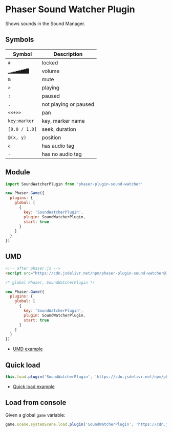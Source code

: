 Phaser Sound Watcher Plugin
===========================

Shows sounds in the Sound Manager.

Symbols
-------

| Symbol       | Description               |
|--------------|---------------------------|
| `#`          | locked                    |
| `▁▂▃▄▅▆▇█`   | volume                    |
| `m`          | mute                      |
| `>`          | playing                   |
| `:`          | paused                    |
| `.`          | not playing or paused     |
| `<<+>>`      | pan                       |
| `key:marker` | key, marker name          |
| `[0.0 / 1.0]`| seek, duration            |
| `@(x, y)`    | position                  |
| `a`          | has audio tag             |
| `-`          | has no audio tag          |

Module
------

```js
import SoundWatcherPlugin from 'phaser-plugin-sound-watcher'

new Phaser.Game({
  plugins: {
    global: [
      {
        key: 'SoundWatcherPlugin',
        plugin: SoundWatcherPlugin,
        start: true
      }
    ]
  }
})
```

UMD
---

```html
<!-- after phaser.js -->
<script src="https://cdn.jsdelivr.net/npm/phaser-plugin-sound-watcher@1.0.0"></script>
```

```js
/* global Phaser, SoundWatcherPlugin */

new Phaser.Game({
  plugins: {
    global: [
      {
        key: 'SoundWatcherPlugin',
        plugin: SoundWatcherPlugin,
        start: true
      }
    ]
  }
})
```

- [UMD example](https://codepen.io/samme/pen/WbexawE)

Quick load
----------

```js
this.load.plugin('SoundWatcherPlugin', 'https://cdn.jsdelivr.net/npm/phaser-plugin-sound-watcher@1.0.0')
```

- [Quick load example](https://phaser.io/sandbox/PgZyGawy)

Load from console
-----------------

Given a global `game` variable:

```js
game.scene.systemScene.load.plugin('SoundWatcherPlugin', 'https://cdn.jsdelivr.net/npm/phaser-plugin-sound-watcher@1.0.0').start()
```